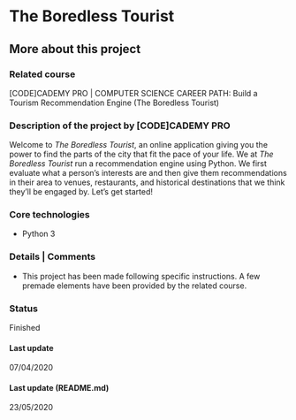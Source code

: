 # The Boredless Tourist

## More about this project

### Related course
[CODE]CADEMY PRO | COMPUTER SCIENCE CAREER PATH: Build a Tourism Recommendation Engine (The Boredless Tourist)

### Description of the project by [CODE]CADEMY PRO
Welcome to *The Boredless Tourist*, an online application giving you the power to find the parts of the city that fit the pace of your life. We at *The Boredless Tourist* run a recommendation engine using Python. We first evaluate what a person’s interests are and then give them recommendations in their area to venues, restaurants, and historical destinations that we think they’ll be engaged by. Let’s get started!

### Core technologies
- Python 3

### Details | Comments
- This project has been made following specific instructions. A few premade elements have been provided by the related course. 

### Status
Finished

#### Last update
07/04/2020

#### Last update (README.md)
23/05/2020
